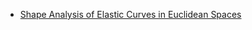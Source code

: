 * [Shape Analysis of Elastic Curves in Euclidean Spaces](https://pdfs.semanticscholar.org/5642/5f83e820b7711dd250fc7cc71c8e1bc177b4.pdf)
